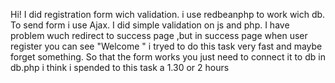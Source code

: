 Hi!
I did registration form wich validation.
i use redbeanphp to work wich db.
To send form i use Ajax.
I did simple validation on js and php.
I have problem wuch redirect to success page ,but in success page when user register you can see "Welcome <email>"
i tryed to do this task very fast and maybe forget something.
So that the form works you just need to connect it to db in db.php
i think i spended to this task a 1.30 or 2 hours